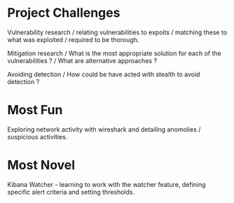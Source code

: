 # Project Challenges #

Vulnerability research / relating vulnerabilities to expoits / matching these to what was exploited / required to be thorough.

Mitigation research / What is the most appropriate solution for each of the vulnerabilities ? / What are alternative approaches ?

Avoiding detection / How could be have acted with stealth to avoid detection ?

# Most Fun #

Exploring network activity with wireshark and detailing anomolies / suspicious activities.

# Most Novel #

Kibana Watcher - learning to work with the watcher feature, defining specific alert criteria and setting thresholds.
